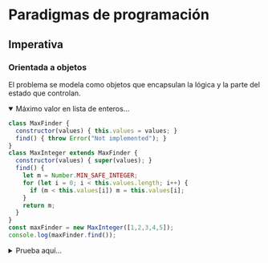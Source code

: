 # Paradigmas de programación

## Imperativa

### Orientada a objetos

El problema se modela como objetos que encapsulan la lógica y la parte del estado que controlan.

<details open><summary>Máximo valor en lista de enteros...</summary>

```js
class MaxFinder {
  constructor(values) { this.values = values; }
  find() { throw Error("Not implemented"); }
}
class MaxInteger extends MaxFinder {
  constructor(values) { super(values); }
  find() {
    let m = Number.MIN_SAFE_INTEGER;
    for (let i = 0; i < this.values.length; i++) {
      if (m < this.values[i]) m = this.values[i];
    }
    return m;
  }
}
const maxFinder = new MaxInteger([1,2,3,4,5]);
console.log(maxFinder.find());
```
</details>

<details><summary>Prueba aquí...</summary>

<br><iframe
  width="750"
  height="425"
  src="https://unpkg.com/javascript-playgrounds@1.2.3/public/index.html#data=%7B%22code%22%3A%22class%20MaxFinder%20%7B%5Cn%20%20constructor(values)%20%7B%20this.values%20%3D%20values%3B%20%7D%5Cn%20%20find()%20%7B%20throw%20Error(%5C%22Not%20implemented%5C%22)%3B%20%7D%5Cn%7D%5Cnclass%20MaxInteger%20extends%20MaxFinder%20%7B%5Cn%20%20constructor(values)%20%7B%20super(values)%3B%20%7D%5Cn%20%20find()%20%7B%5Cn%20%20%20%20var%20m%20%3D%20Number.MIN_SAFE_INTEGER%3B%5Cn%20%20%20%20for%20(var%20i%20%3D%200%3B%20i%20%3C%20this.values.length%3B%20i%2B%2B)%20%7B%5Cn%20%20%20%20%20%20if%20(m%20%3C%20this.values%5Bi%5D)%20m%20%3D%20this.values%5Bi%5D%3B%5Cn%20%20%20%20%7D%5Cn%20%20%20%20return%20m%3B%5Cn%20%20%7D%5Cn%7D%5Cnconst%20maxFinder%20%3D%20new%20MaxInteger(%5B1%2C2%2C3%2C4%2C5%5D)%3B%5Cnconsole.log(maxFinder.find())%3B%22%7D"
></iframe>
</details>
